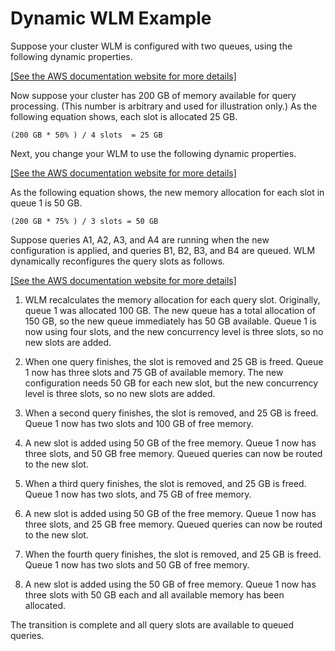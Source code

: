 # Dynamic WLM Example<a name="cm-c-wlm-dynamic-example"></a>

Suppose your cluster WLM is configured with two queues, using the following dynamic properties\. 

[\[See the AWS documentation website for more details\]](http://docs.aws.amazon.com/redshift/latest/dg/cm-c-wlm-dynamic-example.html)

Now suppose your cluster has 200 GB of memory available for query processing\. \(This number is arbitrary and used for illustration only\.\) As the following equation shows, each slot is allocated 25 GB\. 

```
(200 GB * 50% ) / 4 slots  = 25 GB
```

Next, you change your WLM to use the following dynamic properties\.

[\[See the AWS documentation website for more details\]](http://docs.aws.amazon.com/redshift/latest/dg/cm-c-wlm-dynamic-example.html)

As the following equation shows, the new memory allocation for each slot in queue 1 is 50 GB\. 

```
(200 GB * 75% ) / 3 slots = 50 GB 
```

Suppose queries A1, A2, A3, and A4 are running when the new configuration is applied, and queries B1, B2, B3, and B4 are queued\. WLM dynamically reconfigures the query slots as follows\. 

[\[See the AWS documentation website for more details\]](http://docs.aws.amazon.com/redshift/latest/dg/cm-c-wlm-dynamic-example.html)

1. WLM recalculates the memory allocation for each query slot\. Originally, queue 1 was allocated 100 GB\. The new queue has a total allocation of 150 GB, so the new queue immediately has 50 GB available\. Queue 1 is now using four slots, and the new concurrency level is three slots, so no new slots are added\. 

1. When one query finishes, the slot is removed and 25 GB is freed\. Queue 1 now has three slots and 75 GB of available memory\. The new configuration needs 50 GB for each new slot, but the new concurrency level is three slots, so no new slots are added\. 

1. When a second query finishes, the slot is removed, and 25 GB is freed\. Queue 1 now has two slots and 100 GB of free memory\. 

1. A new slot is added using 50 GB of the free memory\. Queue 1 now has three slots, and 50 GB free memory\. Queued queries can now be routed to the new slot\. 

1. When a third query finishes, the slot is removed, and 25 GB is freed\. Queue 1 now has two slots, and 75 GB of free memory\. 

1. A new slot is added using 50 GB of the free memory\. Queue 1 now has three slots, and 25 GB free memory\. Queued queries can now be routed to the new slot\. 

1. When the fourth query finishes, the slot is removed, and 25 GB is freed\. Queue 1 now has two slots and 50 GB of free memory\. 

1. A new slot is added using the 50 GB of free memory\. Queue 1 now has three slots with 50 GB each and all available memory has been allocated\. 

The transition is complete and all query slots are available to queued queries\.